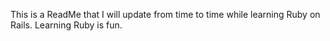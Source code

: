 This is a ReadMe that I will update from time to time while learning Ruby on Rails.
Learning Ruby is fun.
